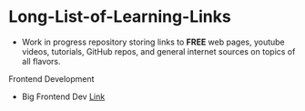 # Long-List-of-Learning-Links

- Work in progress repository storing links to **FREE** web pages, youtube videos, tutorials, GitHub repos, and general internet sources on topics of all flavors.

Frontend Development 
- Big Frontend Dev [Link
](https://bigfrontend.dev/)

